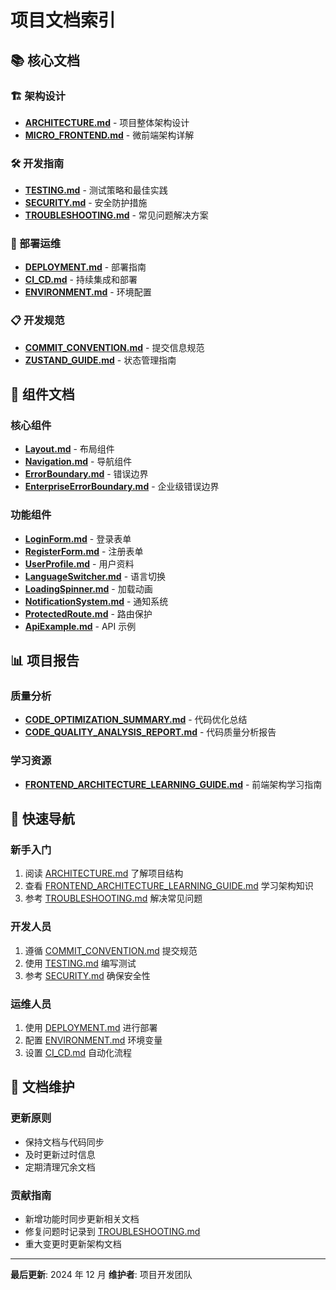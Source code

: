 # 项目文档索引

## 📚 核心文档

### 🏗️ 架构设计

- [**ARCHITECTURE.md**](./ARCHITECTURE.md) - 项目整体架构设计
- [**MICRO_FRONTEND.md**](./MICRO_FRONTEND.md) - 微前端架构详解

### 🛠️ 开发指南

- [**TESTING.md**](./TESTING.md) - 测试策略和最佳实践
- [**SECURITY.md**](./SECURITY.md) - 安全防护措施
- [**TROUBLESHOOTING.md**](./TROUBLESHOOTING.md) - 常见问题解决方案

### 🚀 部署运维

- [**DEPLOYMENT.md**](./DEPLOYMENT.md) - 部署指南
- [**CI_CD.md**](./CI_CD.md) - 持续集成和部署
- [**ENVIRONMENT.md**](./ENVIRONMENT.md) - 环境配置

### 📋 开发规范

- [**COMMIT_CONVENTION.md**](./COMMIT_CONVENTION.md) - 提交信息规范
- [**ZUSTAND_GUIDE.md**](./ZUSTAND_GUIDE.md) - 状态管理指南

## 📖 组件文档

### 核心组件

- [**Layout.md**](./components/Layout.md) - 布局组件
- [**Navigation.md**](./components/Navigation.md) - 导航组件
- [**ErrorBoundary.md**](./components/ErrorBoundary.md) - 错误边界
- [**EnterpriseErrorBoundary.md**](./components/EnterpriseErrorBoundary.md) - 企业级错误边界

### 功能组件

- [**LoginForm.md**](./components/LoginForm.md) - 登录表单
- [**RegisterForm.md**](./components/RegisterForm.md) - 注册表单
- [**UserProfile.md**](./components/UserProfile.md) - 用户资料
- [**LanguageSwitcher.md**](./components/LanguageSwitcher.md) - 语言切换
- [**LoadingSpinner.md**](./components/LoadingSpinner.md) - 加载动画
- [**NotificationSystem.md**](./components/NotificationSystem.md) - 通知系统
- [**ProtectedRoute.md**](./components/ProtectedRoute.md) - 路由保护
- [**ApiExample.md**](./components/ApiExample.md) - API 示例

## 📊 项目报告

### 质量分析

- [**CODE_OPTIMIZATION_SUMMARY.md**](../CODE_OPTIMIZATION_SUMMARY.md) - 代码优化总结
- [**CODE_QUALITY_ANALYSIS_REPORT.md**](../CODE_QUALITY_ANALYSIS_REPORT.md) - 代码质量分析报告

### 学习资源

- [**FRONTEND_ARCHITECTURE_LEARNING_GUIDE.md**](../FRONTEND_ARCHITECTURE_LEARNING_GUIDE.md) - 前端架构学习指南

## 🎯 快速导航

### 新手入门

1. 阅读 [ARCHITECTURE.md](./ARCHITECTURE.md) 了解项目结构
2. 查看 [FRONTEND_ARCHITECTURE_LEARNING_GUIDE.md](../FRONTEND_ARCHITECTURE_LEARNING_GUIDE.md) 学习架构知识
3. 参考 [TROUBLESHOOTING.md](./TROUBLESHOOTING.md) 解决常见问题

### 开发人员

1. 遵循 [COMMIT_CONVENTION.md](./COMMIT_CONVENTION.md) 提交规范
2. 使用 [TESTING.md](./TESTING.md) 编写测试
3. 参考 [SECURITY.md](./SECURITY.md) 确保安全性

### 运维人员

1. 使用 [DEPLOYMENT.md](./DEPLOYMENT.md) 进行部署
2. 配置 [ENVIRONMENT.md](./ENVIRONMENT.md) 环境变量
3. 设置 [CI_CD.md](./CI_CD.md) 自动化流程

## 📝 文档维护

### 更新原则

- 保持文档与代码同步
- 及时更新过时信息
- 定期清理冗余文档

### 贡献指南

- 新增功能时同步更新相关文档
- 修复问题时记录到 [TROUBLESHOOTING.md](./TROUBLESHOOTING.md)
- 重大变更时更新架构文档

---

**最后更新**: 2024 年 12 月
**维护者**: 项目开发团队
